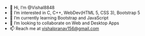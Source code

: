 - 👋 Hi, I’m @Vishal8848
- 👀 I’m interested in C, C++, WebDev(HTML 5, CSS 3), Bootstrap 5
- 🌱 I’m currently learning Bootstrap and JavaScript
- 💞️ I’m looking to collaborate on Web and Desktop Apps
- 📫 Reach me at vishalpranav156@gmail.com

<!---
Vishal8848/Vishal8848 is a ✨ special ✨ repository because its `README.md` (this file) appears on your GitHub profile.
You can click the Preview link to take a look at your changes.
--->

